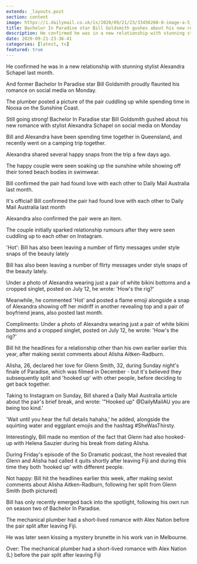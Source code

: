 ```yaml
---
extends: _layouts.post
section: content
image: https://i.dailymail.co.uk/1s/2020/09/21/23/33456260-0-image-a-5_1600727198133.jpg 
title: Bachelor In Paradise star Bill Goldsmith gushes about his new romance with stylist Alexandra Schapel 
description: He confirmed he was in a new relationship with stunning stylist Alexandra Schapel last month. 
date: 2020-09-21-23-36-41 
categories: [latest, tv] 
featured: true 
--- 
```

He confirmed he was in a new relationship with stunning stylist Alexandra Schapel last month.

And former Bachelor In Paradise star Bill Goldsmith proudly flaunted his romance on social media on Monday.

The plumber posted a picture of the pair cuddling up while spending time in Noosa on the Sunshine Coast. 

Still going strong! Bachelor In Paradise star Bill Goldsmith gushed about his new romance with stylist Alexandra Schapel on social media on Monday 

Bill and Alexandra have been spending time together in Queensland, and recently went on a camping trip together.

Alexandra shared several happy snaps from the trip a few days ago. 

The happy couple were seen soaking up the sunshine while showing off their toned beach bodies in swimwear.   

Bill confirmed the pair had found love with each other to Daily Mail Australia last month. 

It's official! Bill confirmed the pair had found love with each other to Daily Mail Australia last month

Alexandra also confirmed the pair were an item. 

The couple initially sparked relationship rumours after they were seen cuddling up to each other on Instagram. 

'Hot': Bill has also been leaving a number of flirty messages under style snaps of the beauty lately 

Bill has also been leaving a number of flirty messages under style snaps of the beauty lately. 

Under a photo of Alexandra wearing just a pair of white bikini bottoms and a cropped singlet, posted on July 12, he wrote: 'How's the rig?' 

Meanwhile, he commented 'Hot' and posted a flame emoji alongside a snap of Alexandra showing off her midriff in another revealing top and a pair of boyfriend jeans, also posted last month. 

Compliments: Under a photo of Alexandra wearing just a pair of white bikini bottoms and a cropped singlet, posted on July 12, he wrote: 'How's the rig?' 

Bill hit the headlines for a relationship other than his own earlier earlier this year, after making sexist comments about Alisha Aitken-Radburn. 

Alisha, 26, declared her love for Glenn Smith, 32, during Sunday night's finale of Paradise, which was filmed in December - but it's believed they subsequently split and 'hooked up' with other people, before deciding to get back together.

Taking to Instagram on Sunday, Bill shared a Daily Mail Australia article about the pair's brief break, and wrote: '"Hooked up" @DailyMailAU you are being too kind.'

'Wait until you hear the full details hahaha,' he added, alongside the squirting water and eggplant emojis and the hashtag #SheWasThirsty.

Interestingly, Bill made no mention of the fact that Glenn had also hooked-up with Helena Sauzier during his break from dating Alisha.  

During Friday's episode of the So Dramatic podcast, the host revealed that Glenn and Alisha had called it quits shortly after leaving Fiji and during this time they both 'hooked up' with different people. 

Not happy: Bill hit the headlines earlier this week, after making sexist comments about Alisha Aitken-Radburn, following her split from Glenn Smith (both pictured)

Bill has only recently emerged back into the spotlight, following his own run on season two of Bachelor In Paradise. 

The mechanical plumber had a short-lived romance with Alex Nation before the pair split after leaving Fiji. 

He was later seen kissing a mystery brunette in his work van in Melbourne.  

Over: The mechanical plumber had a short-lived romance with Alex Nation (L) before the pair split after leaving Fiji

